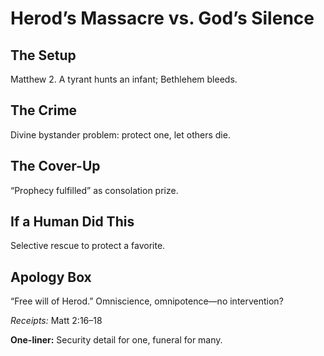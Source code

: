 # Herod’s Massacre vs. God’s Silence

## The Setup
Matthew 2. A tyrant hunts an infant; Bethlehem bleeds.

## The Crime
Divine bystander problem: protect one, let others die.

## The Cover-Up
“Prophecy fulfilled” as consolation prize.

## If a Human Did This
Selective rescue to protect a favorite.

## Apology Box
“Free will of Herod.” Omniscience, omnipotence—no intervention?

*Receipts:* Matt 2:16–18

**One-liner:** Security detail for one, funeral for many.
